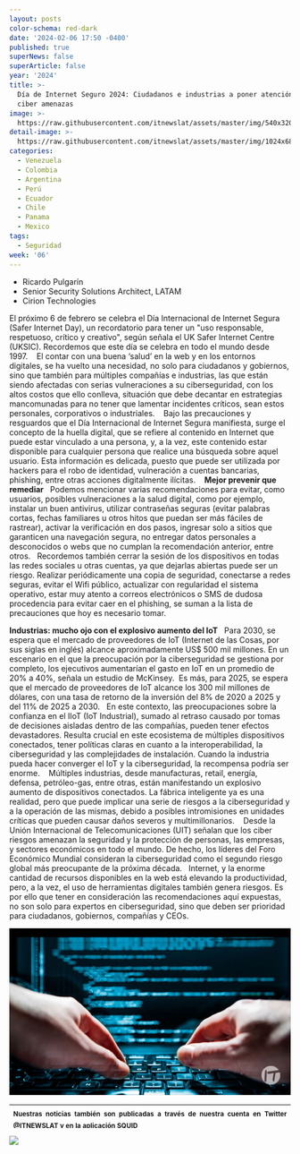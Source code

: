 ```yaml
---
layout: posts
color-schema: red-dark
date: '2024-02-06 17:50 -0400'
published: true
superNews: false
superArticle: false
year: '2024'
title: >-
  Día de Internet Seguro 2024: Ciudadanos e industrias a poner atención a las
  ciber amenazas
image: >-
  https://raw.githubusercontent.com/itnewslat/assets/master/img/540x320/Seguridad-teclado-p.jpg
detail-image: >-
  https://raw.githubusercontent.com/itnewslat/assets/master/img/1024x680/Seguridad-teclado-g.jpg
categories:
  - Venezuela
  - Colombia
  - Argentina
  - Perú
  - Ecuador
  - Chile
  - Panama
  - Mexico
tags:
  - Seguridad
week: '06'
---
```

- Ricardo Pulgarín 
- Senior Security Solutions Architect, LATAM 
- Cirion Technologies

El próximo 6 de febrero se celebra el Día Internacional de Internet Segura (Safer Internet Day), un recordatorio para tener un "uso responsable, respetuoso, crítico y creativo", según señala el UK Safer Internet Centre (UKSIC). Recordemos que este día se celebra en todo el mundo desde 1997. 
 
El contar con una buena ‘salud’ en la web y en los entornos digitales, se ha vuelto una necesidad, no solo para ciudadanos y gobiernos, sino que también para múltiples compañías e industrias, las que están siendo afectadas con serias vulneraciones a su ciberseguridad, con los altos costos que ello conlleva, situación que debe decantar en estrategias mancomunadas para no tener que lamentar incidentes críticos, sean estos personales, corporativos o industriales. 
 
Bajo las precauciones y resguardos que el Día Internacional de Internet Segura manifiesta, surge el concepto de la huella digital, que se refiere al contenido en Internet que puede estar vinculado a una persona, y, a la vez, este contenido estar disponible para cualquier persona que realice una búsqueda sobre aquel usuario. Esta información es delicada, puesto que puede ser utilizada por hackers para el robo de identidad, vulneración a cuentas bancarias, phishing, entre otras acciones digitalmente ilícitas. 
 
**Mejor prevenir que remediar**
 
Podemos mencionar varias recomendaciones para evitar, como usuarios, posibles vulneraciones a la salud digital, como por ejemplo, instalar un buen antivirus, utilizar contraseñas seguras (evitar palabras cortas, fechas familiares u otros hitos que puedan ser más fáciles de rastrear), activar la verificación en dos pasos, ingresar solo a sitios que garanticen una navegación segura, no entregar datos personales a desconocidos o webs que no cumplan la recomendación anterior, entre otros.
 
Recordemos también cerrar la sesión de los dispositivos en todas las redes sociales u otras cuentas, ya que dejarlas abiertas puede ser un riesgo. Realizar periódicamente una copia de seguridad, conectarse a redes seguras, evitar el Wifi público, actualizar con regularidad el sistema operativo, estar muy atento a correos electrónicos o SMS de dudosa procedencia para evitar caer en el phishing, se suman a la lista de precauciones que hoy es necesario tomar.

**Industrias: mucho ojo con el explosivo aumento del IoT**
 
Para 2030, se espera que el mercado de proveedores de IoT (Internet de las Cosas, por sus siglas en inglés) alcance aproximadamente US$ 500 mil millones. En un escenario en el que la preocupación por la ciberseguridad se gestiona por completo, los ejecutivos aumentarían el gasto en IoT en un promedio de 20% a 40%, señala un estudio de McKinsey.  Es más, para 2025, se espera que el mercado de proveedores de IoT alcance los 300 mil millones de dólares, con una tasa de retorno de la inversión del 8% de 2020 a 2025 y del 11% de 2025 a 2030.
 
En este contexto, las preocupaciones sobre la confianza en el IIoT (IoT Industrial), sumado al retraso causado por tomas de decisiones aisladas dentro de las compañías, pueden tener efectos devastadores. Resulta crucial en este ecosistema de múltiples dispositivos conectados, tener políticas claras en cuanto a la interoperabilidad, la ciberseguridad y las complejidades de instalación. Cuando la industria pueda hacer converger el IoT y la ciberseguridad, la recompensa podría ser enorme. 
 
Múltiples industrias, desde manufacturas, retail, energía, defensa, petróleo-gas, entre otras, están manifestando un explosivo aumento de dispositivos conectados. La fábrica inteligente ya es una realidad, pero que puede implicar una serie de riesgos a la ciberseguridad y a la operación de las mismas, debido a posibles intromisiones en unidades críticas que pueden causar daños severos y multimillonarios. 
 
Desde la Unión Internacional de Telecomunicaciones (UIT) señalan que los ciber riesgos amenazan la seguridad y la protección de personas, las empresas, y sectores económicos en todo el mundo. De hecho, los líderes del Foro Económico Mundial consideran la ciberseguridad como el segundo riesgo global más preocupante de la próxima década.
 
Internet, y la enorme cantidad de recursos disponibles en la web está elevando la productividad, pero, a la vez, el uso de herramientas digitales también genera riesgos. Es por ello que tener en consideración las recomendaciones aquí expuestas, no son solo para expertos en ciberseguridad, sino que deben ser prioridad para ciudadanos, gobiernos, compañías y CEOs. 

![](https://raw.githubusercontent.com/itnewslat/assets/master/img/540x320/Seguridad-teclado-p.jpg)

<table style="height: 42px;" width="569">
<tbody>
<tr>
<td style="text-align: justify;"><sub><strong>Nuestras noticias también son publicadas a través de nuestra cuenta en Twitter <a href="https://twitter.com/itnewslat?lang=es">@ITNEWSLAT</a> y en la aplicación <a href="https://squidapp.co/en/">SQUID</a></strong></sub></td>
</tr>
</tbody>
</table>

<img src="https://tracker.metricool.com/c3po.jpg?hash=56f88a41e39ab42c063cc51676587a04"/>